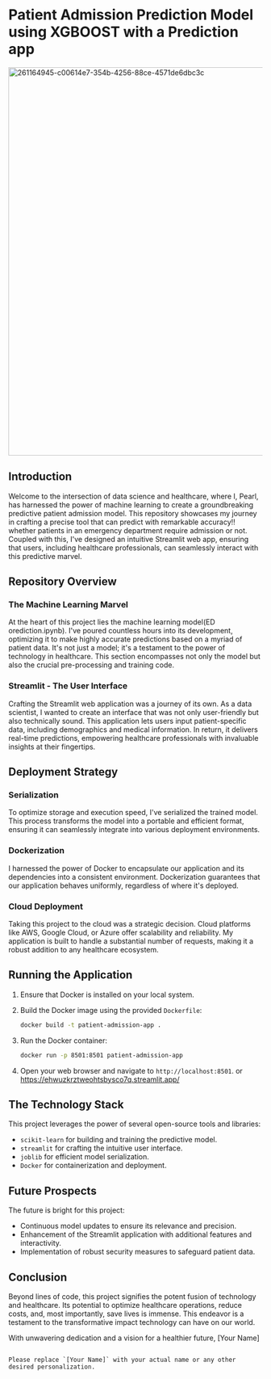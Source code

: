 # Patient Admission Prediction Model using XGBOOST with a Prediction app


<img width="769" alt="261164945-c00614e7-354b-4256-88ce-4571de6dbc3c" src="https://github.com/pearlroys/Patient-admission-prediction-app/assets/103274172/98ab4230-3c85-4291-8043-f3953d9e1987">



## Introduction

Welcome to the intersection of data science and healthcare, where I, Pearl, has harnessed the power of machine learning to create a groundbreaking predictive patient admission model. This repository showcases my journey in crafting a precise tool that can predict with remarkable accuracy!! whether patients in an emergency department require admission or not. Coupled with this, I've designed an intuitive Streamlit web app, ensuring that users, including healthcare professionals, can seamlessly interact with this predictive marvel.

## Repository Overview



### The Machine Learning Marvel

At the heart of this project lies the machine learning model(ED orediction.ipynb). I've poured countless hours into its development, optimizing it to make highly accurate predictions based on a myriad of patient data. It's not just a model; it's a testament to the power of technology in healthcare. This section encompasses not only the model but also the crucial pre-processing and training code.

### Streamlit - The User Interface

Crafting the Streamlit web application was a journey of its own. As a data scientist, I wanted to create an interface that was not only user-friendly but also technically sound. This application lets users input patient-specific data, including demographics and medical information. In return, it delivers real-time predictions, empowering healthcare professionals with invaluable insights at their fingertips.

## Deployment Strategy



### Serialization

To optimize storage and execution speed, I've serialized the trained model. This process transforms the model into a portable and efficient format, ensuring it can seamlessly integrate into various deployment environments.

### Dockerization

I harnessed the power of Docker to encapsulate our application and its dependencies into a consistent environment. Dockerization guarantees that our application behaves uniformly, regardless of where it's deployed.

### Cloud Deployment

Taking this project to the cloud was a strategic decision. Cloud platforms like AWS, Google Cloud, or Azure offer scalability and reliability. My application is built to handle a substantial number of requests, making it a robust addition to any healthcare ecosystem.

## Running the Application



1. Ensure that Docker is installed on your local system.

2. Build the Docker image using the provided `Dockerfile`:
   ```bash
   docker build -t patient-admission-app .
   ```

3. Run the Docker container:
   ```bash
   docker run -p 8501:8501 patient-admission-app
   ```

4. Open your web browser and navigate to `http://localhost:8501`. or https://ehwuzkrztweohtsbysco7q.streamlit.app/ 

## The Technology Stack

This project leverages the power of several open-source tools and libraries:

- `scikit-learn` for building and training the predictive model.
- `streamlit` for crafting the intuitive user interface.
- `joblib` for efficient model serialization.
- `Docker` for containerization and deployment.

## Future Prospects

The future is bright for this project:

- Continuous model updates to ensure its relevance and precision.
- Enhancement of the Streamlit application with additional features and interactivity.
- Implementation of robust security measures to safeguard patient data.

## Conclusion

Beyond lines of code, this project signifies the potent fusion of technology and healthcare. Its potential to optimize healthcare operations, reduce costs, and, most importantly, save lives is immense. This endeavor is a testament to the transformative impact technology can have on our world.

With unwavering dedication and a vision for a healthier future,
[Your Name]
```

Please replace `[Your Name]` with your actual name or any other desired personalization.
